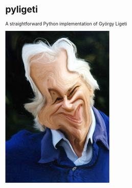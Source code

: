 # pyligeti
A straightforward Python implementation of György Ligeti

![PyLigeti](ligeti.jpg?raw=true)
